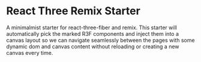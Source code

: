 # React Three Remix Starter

A minimalmist starter for react-three-fiber and remix.  This starter will automatically pick the marked R3F components and inject them into a canvas layout so we can navigate seamlessly between the pages with some dynamic dom and canvas content without reloading or creating a new canvas every time.